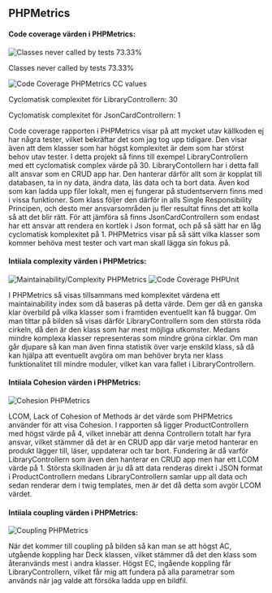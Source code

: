 <!-- PHPMETRICS -->
<!-- 
Skapa en rubrik “Phpmetrics” och analysera dess rapport för din kod. Använd 4C på utvalda delar av din kod och hitta minst ett ytterligare mätvärde som du väljer att ta upp. Använd mätvärdena för att hitta flaskhalsar och svaga punkter i din kod. Det vill alltså hitta kod-delar som du kan uppdatera för att få bättre mätvärden.
-->
<section>
    <h2>
        PHPMetrics
    </h2>
    <h4>
        Code coverage värden i PHPMetrics: 
    </h4> 
    <img class="code-cvg-phpUnit" alt="Classes never called by tests 73.33%" src="{{asset('img/metrics/phpmetrics-codecoverage.png')}}"/>
    <p>Classes never called by tests 73.33%</p>
    <img class="code-cvg-phpUnit" alt="Code Coverage PHPMetrics CC values" src="{{asset('img/metrics/phpmetrics-cc.png')}}"/>
    <p>
    Cyclomatisk complexitet för LibraryControllern: 30
    </p>
    <p>
    Cyclomatisk complexitet för JsonCardControllern: 1
    </p>
    <p>
            Code coverage rapporten i PHPMetrics visar på att mycket utav källkoden ej har några tester, vilket bekräftar det som jag tog upp tidigare. Den visar även att dem klasser som har högst komplexitet är dem som har störst behov utav tester. I detta projekt så finns till exempel LibraryControllern med ett cyclomatisk complex värde på 30. LibraryContollern har i detta fall allt ansvar som en CRUD app har. Den hanterar därför allt som är kopplat till databasen, ta in ny data, ändra data, läs data och ta bort data. 
            Även kod som kan ladda upp filer lokalt, men ej fungerar på studentservern finns med i vissa funktioner.
            Som klass följer den därför in alls Single Responsibility Principen, och desto mer ansvarsområden ju fler resultat finns det att kolla så att det blir rätt. 
            För att jämföra så finns JsonCardControllern som endast har ett ansvar att rendera en kortlek i Json format, och på så sätt har en låg cyclomatisk komplexitet på 1.
            PHPMetrics visar på så sätt vilka klasser som kommer behöva mest tester och vart man skall lägga sin fokus på.
    </p>
    <h4>
        Intiiala complexity värden i PHPMetrics: 
    </h4> 
    <img alt="Maintainability/Complexity PHPMetrics" src="{{asset('img/metrics/maintainability-phpmetrics.png')}}"/>
    <img class="code-cvg-phpUnit" alt="Code Coverage PHPUnit" src="{{asset('img/metrics/cc-phpmetrics.png')}}"/>
    <p>
        I PHPMetrics så visas tillsammans med komplexitet värdena ett maintainability index som då baseras på detta värde. Dem ger då en ganska klar överbild på vilka klasser som i framtiden eventuellt kan få buggar. Om man tittar på bilden så visas därför LibraryControllern som den största röda cirkeln, då den är den klass som har mest möjliga utkomster. Medans mindre komplexa klasser representeras som mindre gröna cirklar. Om man går djupare så kan man även finna statistik över varje enskild klass, så då kan hjälpa att eventuellt avgöra om man behöver bryta ner klass funktionalitet till mindre moduler, vilket kan vara fallet i LibraryControllern.
    </p>
    <h4>
        Intiiala Cohesion värden i PHPMetrics: 
    </h4> 
    <img class="code-cvg-phpUnit" alt="Cohesion PHPMetrics" src="{{asset('img/metrics/cohesion-phpmetrics.png')}}"/>
    <p>
        LCOM, Lack of Cohesion of Methods är det värde som PHPMetrics använder för att visa Cohesion. I rapporten så ligger ProductControllern med högst värde på 4, vilket innebär att denna Controllern totalt har fyra ansvar, vilket stämmer då det är en CRUD app där varje metod hanterar en produkt lägger till, läser, uppdaterar och tar bort. 
        Fundering är då varför LibraryControllern som även den hanterar en CRUD app men har ett LCOM värde på 1. Största skillnaden är ju då att data renderas direkt i JSON format i ProductControllern medans LibraryControllern samlar upp all data och sedan renderar dem i twig templates, men är det då detta som avgör LCOM värdet.
    </p>
    <h4>
        Intiiala coupling värden i PHPMetrics: 
    </h4> 
       <img class="code-cvg-phpUnit" alt="Coupling PHPMetrics" src="{{asset('img/metrics/coupling-phpmetrics.png')}}"/>
        <p>
            När det kommer till coupling på bilden så kan man se att högst AC, utgående koppling har Deck klassen, vilket stämmer då det den klass som återanvänds mest i andra klasser. Högst EC, ingående koppling får LibraryControllern, vilket får mig att fundera på alla parametrar som används när jag valde att försöka ladda upp en bildfil. 
        </p>
</section>
